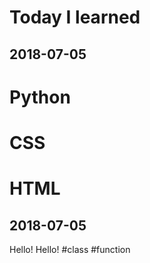 # Today I learned
## 2018-07-05

# Python
# CSS
# HTML

## 2018-07-05
Hello! Hello!
#class
#function
